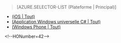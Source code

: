 ﻿> [AZURE.SELECTOR-LIST (Plateforme | Principal)]
- [(iOS | Tout)](mobile-services-ios-handling-conflicts-offline-data.md)
- [(Application Windows universelle C# | Tout)](mobile-services-windows-store-dotnet-handling-conflicts-offline-data.md)
- [(Windows Phone | Tout)](mobile-services-windows-phone-handling-conflicts-offline-data.md)

\<!--HONumber=42-->
